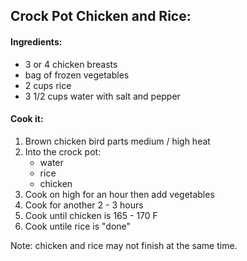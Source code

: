 ## Crock Pot Chicken and Rice:
#### Ingredients:
* 3 or 4 chicken breasts
* bag of frozen vegetables
* 2 cups rice
* 3 1/2 cups water with salt and pepper

#### Cook it:
1. Brown chicken bird parts medium / high heat
2. Into the crock pot:
   * water
   * rice
   * chicken
3. Cook on high for an hour then add vegetables
4. Cook for another 2 - 3 hours
4. Cook until chicken is 165 - 170 F
5. Cook untile rice is "done"

Note: chicken and rice may not finish at the same time.
